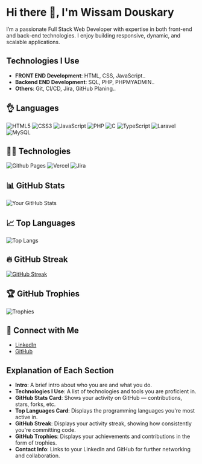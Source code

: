 # Hi there 👋, I'm Wissam Douskary

I’m a passionate Full Stack Web Developer with expertise in both front-end and back-end technologies. I enjoy building responsive, dynamic, and scalable applications.

## Technologies I Use
- **FRONT END Development**: HTML, CSS, JavaScript..
- **Backend END Development**: SQL, PHP, PHPMYADMIN..
- **Others**: Git, CI/CD, Jira, GitHub Planing..

## 👌 Languages 
![HTML5](https://img.shields.io/badge/html5-%23E34F26.svg?style=for-the-badge&logo=html5&logoColor=white)
![CSS3](https://img.shields.io/badge/css3-%231572B6.svg?style=for-the-badge&logo=css3&logoColor=white)
![JavaScript](https://img.shields.io/badge/javascript-%23323330.svg?style=for-the-badge&logo=javascript&logoColor=%23F7DF1E)
![PHP](https://img.shields.io/badge/php-%23777BB4.svg?style=for-the-badge&logo=php&logoColor=white)
![C](https://img.shields.io/badge/c-%2300599C.svg?style=for-the-badge&logo=c&logoColor=white)
![TypeScript](https://img.shields.io/badge/typescript-%23007ACC.svg?style=for-the-badge&logo=typescript&logoColor=white)
![Laravel](https://img.shields.io/badge/laravel-%23FF2D20.svg?style=for-the-badge&logo=laravel&logoColor=white)
![MySQL](https://img.shields.io/badge/mysql-4479A1.svg?style=for-the-badge&logo=mysql&logoColor=white)

## 🧑‍💻 Technologies
![Github Pages](https://img.shields.io/badge/github%20pages-121013?style=for-the-badge&logo=github&logoColor=white)
![Vercel](https://img.shields.io/badge/vercel-%23000000.svg?style=for-the-badge&logo=vercel&logoColor=white)
![Jira](https://img.shields.io/badge/jira-%230A0FFF.svg?style=for-the-badge&logo=jira&logoColor=white)


## 📊 GitHub Stats
![Your GitHub Stats](https://github-readme-stats.vercel.app/api?username=WissamDouskary&show_icons=true&hide_title=true&count_private=true&hide=prs&theme=radical)

## 📈 Top Languages
![Top Langs](https://github-readme-stats.vercel.app/api/top-langs/?username=WissamDouskary&langs_count=10&layout=compact&theme=radical)

## 🔥 GitHub Streak
[![GitHub Streak](https://streak-stats.demolab.com?user=WissamDouskary&theme=dark&exclude_days=Mon%2CTue%2CWed%2CThu%2CFri)](https://git.io/streak-stats)

## 🏆 GitHub Trophies
![Trophies](https://github-profile-trophy.vercel.app/?username=WissamDouskary&theme=radical)


## 💬 Connect with Me
- [LinkedIn](https://www.linkedin.com/in/wissam-douskary/)
- [GitHub](https://github.com/WissamDouskary)

## Explanation of Each Section
- **Intro**: A brief intro about who you are and what you do.
- **Technologies I Use**: A list of technologies and tools you are proficient in.
- **GitHub Stats Card**: Shows your activity on GitHub — contributions, stars, forks, etc.
- **Top Languages Card**: Displays the programming languages you're most active in.
- **GitHub Streak**: Displays your activity streak, showing how consistently you're committing code.
- **GitHub Trophies**: Displays your achievements and contributions in the form of trophies.
- **Contact Info**: Links to your LinkedIn and GitHub for further networking and collaboration.
